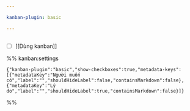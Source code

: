 ```yaml
---

kanban-plugin: basic

---
```


## 

- [ ] [[Dùng kanban]]




%% kanban:settings
```
{"kanban-plugin":"basic","show-checkboxes":true,"metadata-keys":[{"metadataKey":"Người muốn có","label":"","shouldHideLabel":false,"containsMarkdown":false},{"metadataKey":"Lý do","label":"","shouldHideLabel":true,"containsMarkdown":false}]}
```
%%
